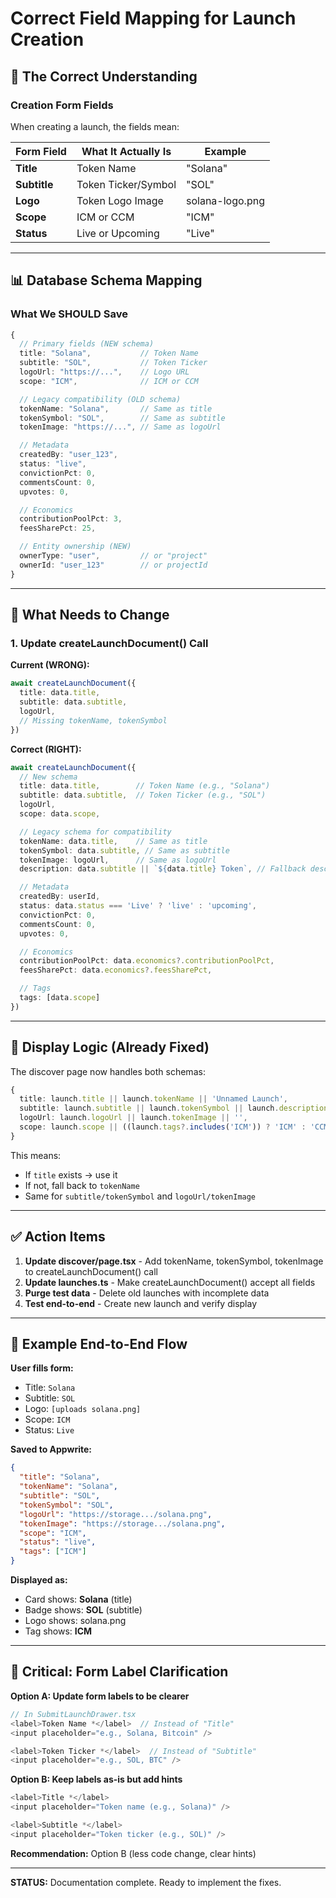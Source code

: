 # Correct Field Mapping for Launch Creation

## 🎯 The Correct Understanding

### Creation Form Fields
When creating a launch, the fields mean:

| Form Field | What It Actually Is | Example |
|------------|-------------------|---------|
| **Title** | Token Name | "Solana" |
| **Subtitle** | Token Ticker/Symbol | "SOL" |
| **Logo** | Token Logo Image | solana-logo.png |
| **Scope** | ICM or CCM | "ICM" |
| **Status** | Live or Upcoming | "Live" |

---

## 📊 Database Schema Mapping

### What We SHOULD Save

```typescript
{
  // Primary fields (NEW schema)
  title: "Solana",           // Token Name
  subtitle: "SOL",           // Token Ticker
  logoUrl: "https://...",    // Logo URL
  scope: "ICM",              // ICM or CCM

  // Legacy compatibility (OLD schema)
  tokenName: "Solana",       // Same as title
  tokenSymbol: "SOL",        // Same as subtitle
  tokenImage: "https://...", // Same as logoUrl

  // Metadata
  createdBy: "user_123",
  status: "live",
  convictionPct: 0,
  commentsCount: 0,
  upvotes: 0,

  // Economics
  contributionPoolPct: 3,
  feesSharePct: 25,

  // Entity ownership (NEW)
  ownerType: "user",         // or "project"
  ownerId: "user_123"        // or projectId
}
```

---

## 🔧 What Needs to Change

### 1. Update createLaunchDocument() Call

**Current (WRONG):**
```typescript
await createLaunchDocument({
  title: data.title,
  subtitle: data.subtitle,
  logoUrl,
  // Missing tokenName, tokenSymbol
})
```

**Correct (RIGHT):**
```typescript
await createLaunchDocument({
  // New schema
  title: data.title,        // Token Name (e.g., "Solana")
  subtitle: data.subtitle,  // Token Ticker (e.g., "SOL")
  logoUrl,
  scope: data.scope,

  // Legacy schema for compatibility
  tokenName: data.title,    // Same as title
  tokenSymbol: data.subtitle, // Same as subtitle
  tokenImage: logoUrl,      // Same as logoUrl
  description: data.subtitle || `${data.title} Token`, // Fallback description

  // Metadata
  createdBy: userId,
  status: data.status === 'Live' ? 'live' : 'upcoming',
  convictionPct: 0,
  commentsCount: 0,
  upvotes: 0,

  // Economics
  contributionPoolPct: data.economics?.contributionPoolPct,
  feesSharePct: data.economics?.feesSharePct,

  // Tags
  tags: [data.scope]
})
```

---

## 🎨 Display Logic (Already Fixed)

The discover page now handles both schemas:

```typescript
{
  title: launch.title || launch.tokenName || 'Unnamed Launch',
  subtitle: launch.subtitle || launch.tokenSymbol || launch.description || '',
  logoUrl: launch.logoUrl || launch.tokenImage || '',
  scope: launch.scope || ((launch.tags?.includes('ICM')) ? 'ICM' : 'CCM'),
}
```

This means:
- If `title` exists → use it
- If not, fall back to `tokenName`
- Same for `subtitle/tokenSymbol` and `logoUrl/tokenImage`

---

## ✅ Action Items

1. **Update discover/page.tsx** - Add tokenName, tokenSymbol, tokenImage to createLaunchDocument() call
2. **Update launches.ts** - Make createLaunchDocument() accept all fields
3. **Purge test data** - Delete old launches with incomplete data
4. **Test end-to-end** - Create new launch and verify display

---

## 📝 Example End-to-End Flow

**User fills form:**
- Title: `Solana`
- Subtitle: `SOL`
- Logo: `[uploads solana.png]`
- Scope: `ICM`
- Status: `Live`

**Saved to Appwrite:**
```json
{
  "title": "Solana",
  "tokenName": "Solana",
  "subtitle": "SOL",
  "tokenSymbol": "SOL",
  "logoUrl": "https://storage.../solana.png",
  "tokenImage": "https://storage.../solana.png",
  "scope": "ICM",
  "status": "live",
  "tags": ["ICM"]
}
```

**Displayed as:**
- Card shows: **Solana** (title)
- Badge shows: **SOL** (subtitle)
- Logo shows: solana.png
- Tag shows: **ICM**

---

## 🚨 Critical: Form Label Clarification

**Option A: Update form labels to be clearer**
```typescript
// In SubmitLaunchDrawer.tsx
<label>Token Name *</label>  // Instead of "Title"
<input placeholder="e.g., Solana, Bitcoin" />

<label>Token Ticker *</label>  // Instead of "Subtitle"
<input placeholder="e.g., SOL, BTC" />
```

**Option B: Keep labels as-is but add hints**
```typescript
<label>Title *</label>
<input placeholder="Token name (e.g., Solana)" />

<label>Subtitle *</label>
<input placeholder="Token ticker (e.g., SOL)" />
```

**Recommendation:** Option B (less code change, clear hints)

---

**STATUS:** Documentation complete. Ready to implement the fixes.